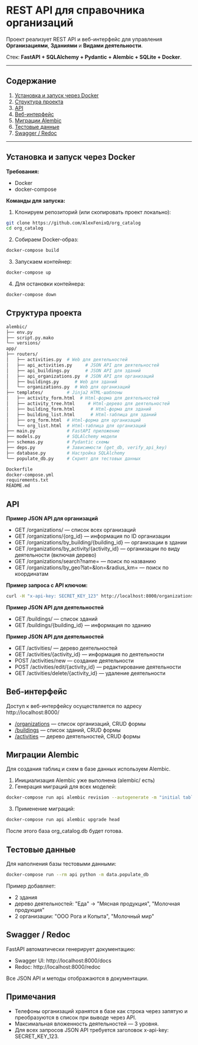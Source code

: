 # REST API для справочника организаций

Проект реализует REST API и веб-интерфейс для управления **Организациями**, **Зданиями** и **Видами деятельности**.

Стек: **FastAPI + SQLAlchemy + Pydantic + Alembic + SQLite + Docker**.

---

## Содержание

1. [Установка и запуск через Docker](#установка-и-запуск-через-docker)
2. [Структура проекта](#структура-проекта)
3. [API](#api)
4. [Веб-интерфейс](#веб-интерфейс)
5. [Миграции Alembic](#миграции-alembic)
6. [Тестовые данные](#тестовые-данные)
7. [Swagger / Redoc](#swagger--redoc)

---

## Установка и запуск через Docker

**Требования:**
- Docker
- docker-compose

**Команды для запуска:**

1. Клонируем репозиторий (или скопировать проект локально):

```bash
git clone https://github.com/AlexFenixQ/org_catalog
cd org_catalog
```

2. Собираем Docker-образ:

```bash
docker-compose build
```

3. Запускаем контейнер:

```bash
docker-compose up
```

4. Для остановки контейнера:

```bash
docker-compose down
```

## Структура проекта

```bash
alembic/
├── env.py
├── script.py.mako
└── versions/
app/
├── routers/
│   ├── activities.py  # Web для деятельностей
│   ├── api_activities.py     # JSON API для деятельностей
│   ├── api_buildings.py      # JSON API для зданий
│   ├── api_organizations.py  # JSON API для организаций
│   ├── buildings.py      # Web для зданий
│   └── organizations.py  # Web для организаций
├── templates/         # Jinja2 HTML-шаблоны
│   ├── activity_form.html  # Html-форма для деятельностей
│   ├── activity_tree.html     # Html-дерево для деятельностей
│   ├── building_form.html      # Html-форма для зданий
│   ├── building_list.html      # Html-таблица для зданий
│   ├── org_form.html  # Html-форма для организаций
│   └── org_list.html  # Html-таблица для организаций
├── main.py            # FastAPI приложение
├── models.py          # SQLAlchemy модели
├── schemas.py         # Pydantic схемы
├── deps.py            # Зависимости (get_db, verify_api_key)
├── database.py        # Настройка SQLAlchemy
└── populate_db.py     # Скрипт для тестовых данных

Dockerfile
docker-compose.yml
requirements.txt
README.md
```

## API

**Пример JSON API для организаций**

- GET /organizations/ — список всех организаций
- GET /organizations/{org_id} — информация по ID организации
- GET /organizations/by_building/{building_id} — организации в здании
- GET /organizations/by_activity/{activity_id} — организации по виду деятельности (включая дерево)
- GET /organizations/search?name= — поиск по названию
- GET /organizations/by_geo?lat=&lon=&radius_km= — поиск по координатам

**Пример запроса с API ключом:**

```bash
curl -H "x-api-key: SECRET_KEY_123" http://localhost:8000/organizations/
```

**Пример JSON API для деятельностей**

- GET /buildings/ — список зданий
- GET /buildings/{building_id} — информация по зданию

**Пример JSON API для деятельностей**

- GET /activities/ — дерево деятельностей
- GET /activities/{activity_id} — информация по деятельности
- POST /activities/new — создание деятельности
- POST /activities/edit/{activity_id} — редактирование деятельности
- GET /activities/delete/{activity_id} — удаление деятельности

## Веб-интерфейс

Доступ к веб-интерфейсу осуществляется по адресу http://localhost:8000/

- [/organizations](http://localhost:8000/organizations/) — список организаций, CRUD формы
- [/buildings](http://localhost:8000/buildings/) — список зданий, CRUD формы
- [/activities](http://localhost:8000/activities/) — дерево деятельностей, CRUD формы

## Миграции Alembic

Для создания таблиц и схем в базе данных используем Alembic.

1. Инициализация Alembic уже выполнена (alembic/ есть)
2. Генерация миграций для всех моделей:

```bash
docker-compose run api alembic revision --autogenerate -m "initial tables"
```

3. Применение миграций:

```bash
docker-compose run api alembic upgrade head
```

После этого база org_catalog.db будет готова.

## Тестовые данные

Для наполнения базы тестовыми данными:

```bash
docker-compose run --rm api python -m data.populate_db
```

Пример добавляет:

- 2 здания
- дерево деятельностей: "Еда" → "Мясная продукция", "Молочная продукция"
- 2 организации: "ООО Рога и Копыта", "Молочный мир"

## Swagger / Redoc

FastAPI автоматически генерирует документацию:

- Swagger UI: http://localhost:8000/docs
- Redoc: http://localhost:8000/redoc

Все JSON API и методы отображаются в документации.

## Примечания

- Телефоны организаций хранятся в базе как строка через запятую и преобразуются в список при выводе через API.
- Максимальная вложенность деятельностей — 3 уровня.
- Для всех запросов JSON API требуется заголовок x-api-key: SECRET_KEY_123.
